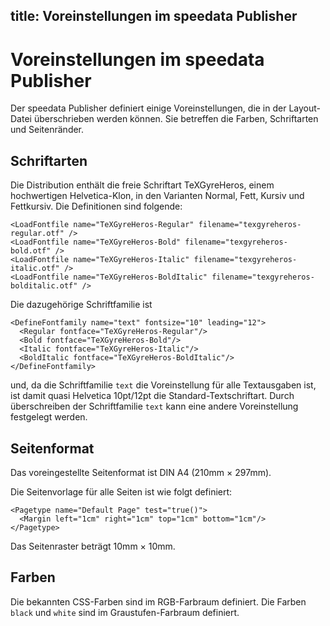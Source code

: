 title: Voreinstellungen im speedata Publisher
---

Voreinstellungen im speedata Publisher
======================================

Der speedata Publisher definiert einige Voreinstellungen, die in der Layout-Datei überschrieben werden können. Sie betreffen die Farben, Schriftarten und Seitenränder.


Schriftarten
------------

Die Distribution enthält die freie Schriftart TeXGyreHeros, einem hochwertigen Helvetica-Klon, in den Varianten Normal, Fett, Kursiv und Fettkursiv. Die Definitionen sind folgende:

    <LoadFontfile name="TeXGyreHeros-Regular" filename="texgyreheros-regular.otf" />
    <LoadFontfile name="TeXGyreHeros-Bold" filename="texgyreheros-bold.otf" />
    <LoadFontfile name="TeXGyreHeros-Italic" filename="texgyreheros-italic.otf" />
    <LoadFontfile name="TeXGyreHeros-BoldItalic" filename="texgyreheros-bolditalic.otf" />

Die dazugehörige Schriftfamilie ist

    <DefineFontfamily name="text" fontsize="10" leading="12">
      <Regular fontface="TeXGyreHeros-Regular"/>
      <Bold fontface="TeXGyreHeros-Bold"/>
      <Italic fontface="TeXGyreHeros-Italic"/>
      <BoldItalic fontface="TeXGyreHeros-BoldItalic"/>
    </DefineFontfamily>

und, da die Schriftfamilie `text` die Voreinstellung für alle Textausgaben ist, ist damit quasi Helvetica 10pt/12pt die Standard-Textschriftart. Durch überschreiben der Schriftfamilie `text` kann eine andere Voreinstellung festgelegt werden.

Seitenformat
------------

Das voreingestellte Seitenformat ist DIN A4 (210mm × 297mm).

Die Seitenvorlage für alle Seiten ist wie folgt definiert:

    <Pagetype name="Default Page" test="true()">
      <Margin left="1cm" right="1cm" top="1cm" bottom="1cm"/>
    </Pagetype>

Das Seitenraster beträgt 10mm × 10mm.

Farben
------

Die bekannten CSS-Farben sind im RGB-Farbraum definiert. Die Farben `black` und `white` sind im Graustufen-Farbraum definiert.